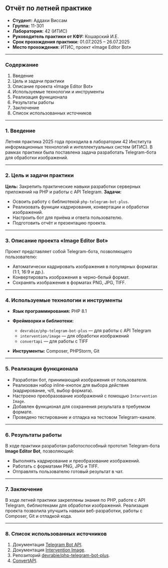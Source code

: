 ## **Отчёт по летней практике**

- **Студент:** Аддахи Виссам
- **Группа:** 11-301
- **Лаборатория:** 42 (ИТИС)
- **Руководитель практики от КФУ:** Кошарский И.Е.
- **Срок прохождения практики:** 01.07.2025 – 26.07.2025
- **Место прохождения:** ИТИС, проект «Image Editor Bot»

---

### **Содержание**

1. Введение
2. Цель и задачи практики
3. Описание проекта «Image Editor Bot»
4. Используемые технологии и инструменты
5. Реализация функционала
6. Результаты работы
7. Заключение
8. Список использованных источников

---

### **1. Введение**

Летняя практика 2025 года проходила в лаборатории 42 Института информационных технологий и интеллектуальных систем (ИТИС).
В рамках практики была поставлена задача разработать Telegram-бота для обработки изображений.

---

### **2. Цель и задачи практики**

**Цель:** Закрепить практические навыки разработки серверных приложений на PHP и работы с API Telegram.
**Задачи:**

* Освоить работу с библиотекой `php-telegram-bot-plus`.
* Реализовать функции кадрирования, конвертации и обработки изображений.
* Настроить бот для приёма и ответа пользователю.
* Подготовить отчёт и презентацию проекта.

---

### **3. Описание проекта «Image Editor Bot»**

Проект представляет собой Telegram-бота, позволяющего пользователю:

* Автоматически кадрировать изображения в популярных форматах (1:1, 16:9 и др.).
* Конвертировать изображения в черно-белый формат.
* Сохранять изображения в форматах PNG, JPG, TIFF.

---

### **4. Используемые технологии и инструменты**

* **Язык программирования:** PHP 8.1
* **Фреймворки и библиотеки:**

  * `devrabie/php-telegram-bot-plus` — для работы с API Telegram
  * `intervention/image` — для обработки изображений
  * `convertapi` — для работы с TIFF
* **Инструменты:** Composer, PHPStorm, Git

---

### **5. Реализация функционала**

* Разработан бот, принимающий изображения от пользователя.
* Реализован набор inline-кнопок для выбора действия (кадрирование, ч/б, выбор формата).
* Настроено преобразование изображений с помощью `Intervention Image`.
* Добавлен функционал для сохранения результата в требуемом формате.
* Проведено тестирование и отладка на тестовом Telegram-канале.

---

### **6. Результаты работы**

В ходе практики разработан работоспособный прототип Telegram-бота **Image Editor Bot**, позволяющий:

* Выполнять кадрирование и преобразование изображений.
* Работать с форматами PNG, JPG и TIFF.
* Отправлять пользователю готовый результат в чат.

---

### **7. Заключение**

В ходе летней практики закреплены знания по PHP, работе с API Telegram, библиотеками для обработки изображений.
Реализация проекта позволила улучшить навыки веб-разработки, работы с Composer, Git и отладкой кода.

---

### **8. Список использованных источников**

1. Документация [Telegram Bot API](https://core.telegram.org/bots/api).
2. Документация [Intervention Image](https://image.intervention.io/).
3. Репозиторий [devrabie/php-telegram-bot-plus](https://github.com/devrabie/php-telegram-bot-plus).
4. [ConvertAPI](https://www.convertapi.com/).
